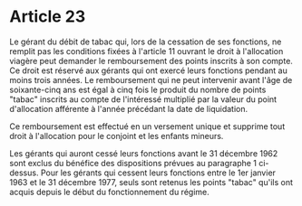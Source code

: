 # Article 23

Le gérant du débit de tabac qui, lors de la cessation de ses fonctions, ne remplit pas les conditions fixées à l'article 11 ouvrant le droit à l'allocation viagère peut demander le remboursement des points inscrits à son compte. Ce droit est réservé aux gérants qui ont exercé leurs fonctions pendant au moins trois années. Le remboursement qui ne peut intervenir avant l'âge de soixante-cinq ans est égal à cinq fois le produit du nombre de points "tabac" inscrits au compte de l'intéressé multiplié par la valeur du point d'allocation afférente à l'année précédant la date de liquidation.

Ce remboursement est effectué en un versement unique et supprime tout droit à l'allocation pour le conjoint et les enfants mineurs.

Les gérants qui auront cessé leurs fonctions avant le 31 décembre 1962 sont exclus du bénéfice des dispositions prévues au paragraphe 1 ci-dessus. Pour les gérants qui cessent leurs fonctions entre le 1er janvier 1963 et le 31 décembre 1977, seuls sont retenus les points "tabac" qu'ils ont acquis depuis le début du fonctionnement du régime.

